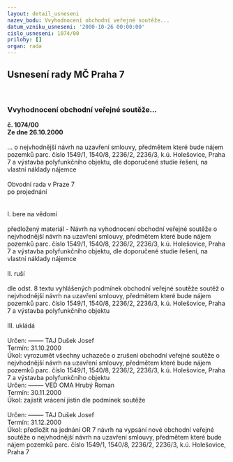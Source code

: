 ```yaml
---
layout: detail_usneseni
nazev_bodu: Vvyhodnocení obchodní veřejné soutěže...
datum_vzniku_usneseni: '2000-10-26 00:00:00'
cislo_usneseni: 1074/00
prilohy: []
organ: rada
---
```

<div id="ucUsn_pList" class="usn">
	<span><h2>Usnesení rady MČ Praha 7 </h2>
<br></span><div class="standBody">
<span><h3>Vvyhodnocení obchodní veřejné soutěže...</h3></span><div class="center">
		<strong>č. 1074/00</strong><br>
	</div>
<div class="center">
		<strong>Ze dne 26.10.2000</strong><br><br>
	</div>... o nejvhodnější návrh na uzavření smlouvy, předmětem které bude nájem  pozemků parc. číslo 1549/1, 1540/8, 2236/2, 2236/3, k.ú. Holešovice, Praha 7 a  výstavba polyfunkčního objektu, dle doporučené studie řešení, na vlastní náklady nájemce <br><br>Obvodní rada v Praze 7<br>po projednání<br><br><br>I.	bere na vědomí<br><br> předložený materiál - Návrh na vyhodnocení obchodní veřejné soutěže o nejvhodnější návrh na uzavření smlouvy, předmětem které bude nájem  pozemků parc. číslo 1549/1, 1540/8, 2236/2, 2236/3, k.ú. Holešovice, Praha 7 a  výstavba polyfunkčního objektu, dle doporučené studie řešení, na vlastní náklady nájemce<br><br>II.	ruší <br><br>dle odst. 8 textu vyhlášených podmínek obchodní veřejné soutěže soutěž o nejvhodnější návrh na uzavření smlouvy, předmětem které bude nájem  pozemků parc. číslo 1549/1, 1540/8, 2236/2, 2236/3, k.ú. Holešovice, Praha 7 a  výstavba polyfunkčního objektu<br><br>III. ukládá <br>	<br> Určen:	–––––	TAJ Dušek Josef<br>Termín: 31.10.2000<br>Úkol:	 vyrozumět všechny uchazeče o zrušení obchodní veřejné soutěže o nejvhodnější návrh na uzavření smlouvy, předmětem které bude nájem  pozemků parc. číslo 1549/1, 1540/8, 2236/2, 2236/3, k.ú. Holešovice, Praha 7 a  výstavba polyfunkčního objektu<br>  Určen:	–––––	VED OMA Hrubý Roman<br>Termín: 30.11.2000<br>Úkol:	zajistit vrácení jistin dle podmínek soutěže<br> <br> Určen:	–––––	TAJ Dušek Josef<br>Termín: 31.12.2000<br>Úkol:	předložit na jednání OR 7 návrh na vypsání nové obchodní veřejné soutěže o nejvhodnější návrh na uzavření smlouvy, předmětem které bude nájem  pozemků parc. číslo 1549/1, 1540/8, 2236/2, 2236/3, k.ú. Holešovice, Praha 7 <br>  </div>
</div>